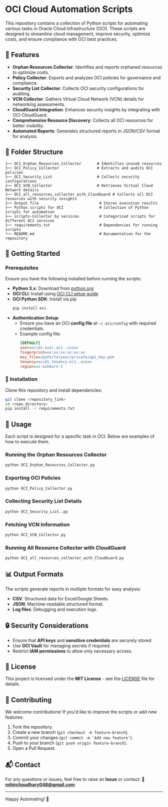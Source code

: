 # OCI Cloud Automation Scripts

This repository contains a collection of Python scripts for automating various tasks in Oracle Cloud Infrastructure (OCI). These scripts are designed to streamline cloud management, improve security, optimize costs, and ensure compliance with OCI best practices.

## 📌 Features
- **Orphan Resources Collector**: Identifies and reports orphaned resources to optimize costs.
- **Policy Collector**: Exports and analyzes OCI policies for governance and compliance.
- **Security List Collector**: Collects OCI security configurations for auditing.
- **VCN Collector**: Gathers Virtual Cloud Network (VCN) details for networking assessments.
- **CloudGuard Integration**: Enhances security insights by integrating with OCI CloudGuard.
- **Comprehensive Resource Discovery**: Collects all OCI resources for better visibility.
- **Automated Reports**: Generates structured reports in JSON/CSV format for analysis.

## 📂 Folder Structure
```
├── OCI_Orphan_Resources_Collector       # Identifies unused resources
├── OCI_Policy_Collector                 # Extracts and audits OCI policies
├── OCI_Security_List                    # Collects security configurations
├── OCI_VCN_Collector                    # Retrieves Virtual Cloud Network details
├── OCI_all_resources_collector_with_CloudGuard # Collects all OCI resources with security insights
├── Output file                           # Stores execution results
├── Python scripts for OCI                # Collection of Python scripts for automation
├── scripts-Collector by services         # Categorized scripts for different OCI services
├── requirements.txt                      # Dependencies for running scripts
└── README.md                             # Documentation for the repository
```

## 🚀 Getting Started

### Prerequisites
Ensure you have the following installed before running the scripts:
- **Python 3.x**: Download from [python.org](https://www.python.org/downloads/)
- **OCI CLI**: Install using [OCI CLI setup guide](https://docs.oracle.com/en-us/iaas/Content/API/SDKDocs/cliinstall.htm)
- **OCI Python SDK**: Install via pip
  ```bash
  pip install oci
  ```
- **Authentication Setup**:
  - Ensure you have an OCI **config file** at `~/.oci/config` with required credentials.
  - Example config file:
    ```ini
    [DEFAULT]
    user=ocid1.user.oc1..xxxxx
    fingerprint=xx:xx:xx:xx:xx:xx
    key_file=/path/to/your/private/api_key.pem
    tenancy=ocid1.tenancy.oc1..xxxxx
    region=us-ashburn-1
    ```

### 🔧 Installation
Clone this repository and install dependencies:
```bash
git clone <repository_link>
cd <repo_directory>
pip install -r requirements.txt
```

## 📌 Usage
Each script is designed for a specific task in OCI. Below are examples of how to execute them.

### Running the Orphan Resources Collector
```bash
python OCI_Orphan_Resources_Collector.py
```

### Exporting OCI Policies
```bash
python OCI_Policy_Collector.py 
```

### Collecting Security List Details
```bash
python OCI_Security_List..py 
```

### Fetching VCN Information
```bash
python OCI_VCN_Collector.py 
```

### Running All Resource Collector with CloudGuard
```bash
python OCI_all_resources_collector_with_CloudGuard.py 
```

## 📊 Output Formats
The scripts generate reports in multiple formats for easy analysis:
- **CSV**: Structured data for Excel/Google Sheets.
- **JSON**: Machine-readable structured format.
- **Log files**: Debugging and execution logs.

## 🔒 Security Considerations
- Ensure that **API keys** and **sensitive credentials** are securely stored.
- Use **OCI Vault** for managing secrets if required.
- Restrict **IAM permissions** to allow only necessary access.

## 📜 License
This project is licensed under the **MIT License** - see the [LICENSE](LICENSE) file for details.

## 🤝 Contributing
We welcome contributions! If you'd like to improve the scripts or add new features:
1. Fork the repository.
2. Create a new branch (`git checkout -b feature-branch`).
3. Commit your changes (`git commit -m 'Add new feature'`).
4. Push to your branch (`git push origin feature-branch`).
5. Open a Pull Request.

## 📬 Contact
For any questions or issues, feel free to raise an **Issue** or contact:
📧 **mihirchoudhary048@gmail.com**

---
Happy Automating! 🚀

